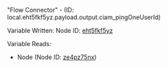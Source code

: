 "Flow Connector" - (ID: local.eht5fkf5yz.payload.output.ciam_pingOneUserId)

Variable Written:
Node ID: [eht5fkf5yz](../nodes/eht5fkf5yz.md)

Variable Reads:
* Node (Node ID: [ze4pz75nx](../nodes/ze4pz75nx.md))
